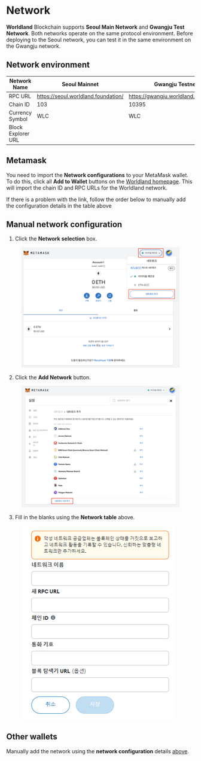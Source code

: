 # Network

**Worldland** Blockchain supports **Seoul Main Network** and **Gwangju Test Network**. Both networks operate on the same protocol environment. Before deploying to the Seoul network, you can test it in the same environment on the Gwangju network.

## Network environment

<table data-full-width="false"><thead><tr><th>Network Name</th><th>Seoul Mainnet</th><th>Gwangju Testnet</th></tr></thead><tbody><tr><td>RPC URL</td><td><a href="https://seoul.worldland.foundation/">https://seoul.worldland.foundation/</a></td><td><a href="https://gwangju.worldland.foundation/">https://gwangju.worldland.foundation/</a> </td></tr><tr><td>Chain ID</td><td>103</td><td>10395</td></tr><tr><td>Currency Symbol</td><td>WLC</td><td>WLC</td></tr><tr><td>Block Explorer URL</td><td></td><td></td></tr></tbody></table>

## Metamask

You need to import the **Network configurations** to your MetaMask wallet. To do this, click all **Add to Wallet** buttons on the [Worldland homepage](https://worldland.foundation/). This will import the chain ID and RPC URLs for the Worldland network.&#x20;



If there is a problem with the link, follow the order below to manually add the configuration details in the table above

## **Manual network** configuration

1. Click the **Network selection** box.

<figure><img src="../../.gitbook/assets/image (1) (2).png" alt="" width="563"><figcaption></figcaption></figure>

2. Click the **Add Network** button.

<figure><img src="../../.gitbook/assets/image (6) (1) (1).png" alt="" width="563"><figcaption></figcaption></figure>

3. Fill in the blanks using the **Network table** above.

<figure><img src="../../.gitbook/assets/image.png" alt=""><figcaption></figcaption></figure>

## Other wallets

Manually add the network using the **network configuration** details [above](network.md#network-environment).



